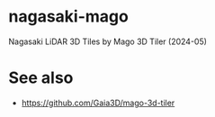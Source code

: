 # nagasaki-mago
Nagasaki LiDAR 3D Tiles by Mago 3D Tiler (2024-05)

# See also
- https://github.com/Gaia3D/mago-3d-tiler
